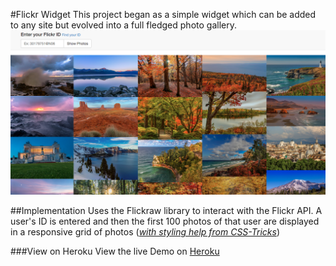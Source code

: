 #Flickr Widget
This project began as a simple widget which can be added to any site but evolved into a full fledged photo gallery. 
![Alt text](https://github.com/sco-bo/flickr_widget/blob/master/Flickr_screenshot.png?raw=true)

##Implementation
Uses the Flickraw library to interact with the Flickr API. A user's ID is entered and then the first 100 photos of that user are displayed in a responsive grid of photos (*[with styling help from CSS-Tricks](https://css-tricks.com/seamless-responsive-photo-grid/)*) 

###View on Heroku
View the live Demo on [Heroku](https://secure-refuge-22481.herokuapp.com/)

 